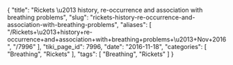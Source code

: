 {
    "title": "Rickets \u2013 history, re-occurrence and association with breathing problems",
    "slug": "rickets-history-re-occurrence-and-association-with-breathing-problems",
    "aliases": [
        "/Rickets+\u2013+history+re-occurrence+and+association+with+breathing+problems+\u2013+Nov+2016",
        "/7996"
    ],
    "tiki_page_id": 7996,
    "date": "2016-11-18",
    "categories": [
        "Breathing",
        "Rickets"
    ],
    "tags": [
        "Breathing",
        "Rickets"
    ]
}